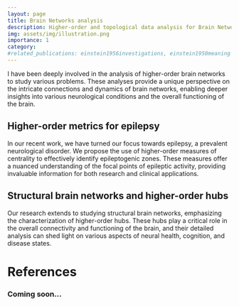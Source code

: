 ```yaml
---
layout: page
title: Brain Networks analysis
description: Higher-order and topological data analysis for Brain Networks.
img: assets/img/illustration.png
importance: 1
category:
#related_publications: einstein1956investigations, einstein1950meaning
---
```


I have been deeply involved in the analysis of higher-order brain networks to study various problems. These analyses provide a unique perspective on the intricate connections and dynamics of brain networks, enabling deeper insights into various neurological conditions and the overall functioning of the brain.

## Higher-order metrics for epilepsy

In our recent work, we have turned our focus towards epilepsy, a prevalent neurological disorder. We propose the use of higher-order measures of centrality to effectively identify epileptogenic zones. These measures offer a nuanced understanding of the focal points of epileptic activity, providing invaluable information for both research and clinical applications.

## Structural brain networks and higher-order hubs

Our research extends to studying structural brain networks, emphasizing the characterization of higher-order hubs. These hubs play a critical role in the overall connectivity and functioning of the brain, and their detailed analysis can shed light on various aspects of neural health, cognition, and disease states.

# References

### Coming soon...
